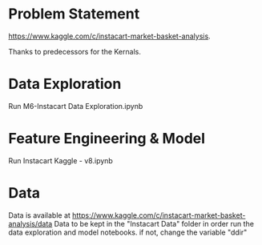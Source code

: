 # Problem Statement
https://www.kaggle.com/c/instacart-market-basket-analysis.

Thanks to predecessors for the Kernals.

# Data Exploration
Run M6-Instacart Data Exploration.ipynb

# Feature Engineering & Model
Run Instacart Kaggle - v8.ipynb

# Data
Data is available at https://www.kaggle.com/c/instacart-market-basket-analysis/data
Data to be kept in the "Instacart Data" folder in order run the data exploration and model notebooks. if not, change the variable "ddir"

